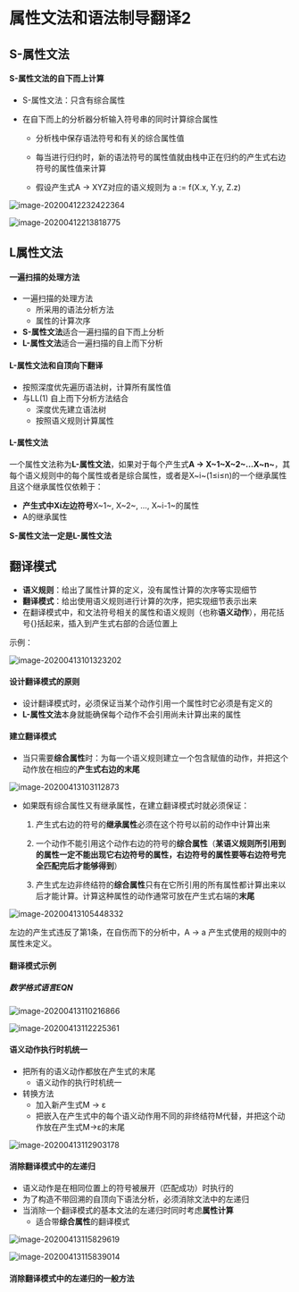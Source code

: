 # 属性文法和语法制导翻译2



## S-属性文法

#### S-属性文法的自下而上计算

- S-属性文法：只含有综合属性

- 在自下而上的分析器分析输入符号串的同时计算综合属性

    - 分析栈中保存语法符号和有关的综合属性值

    - 每当进行归约时，新的语法符号的属性值就由栈中正在归约的产生式右边符号的属性值来计算

    - 假设产生式A → XYZ对应的语义规则为 a := f(X.x, Y.y, Z.z)

![image-20200412232422364](第15讲.assets/image-20200412232422364.png)



![image-20200412213818775](第15讲.assets/image-20200412213818775.png)



## L属性文法

#### 一遍扫描的处理方法

- 一遍扫描的处理方法
    - 所采用的语法分析方法
    - 属性的计算次序
- **S-属性文法**适合一遍扫描的自下而上分析
- **L-属性文法**适合一遍扫描的自上而下分析



#### L-属性文法和自顶向下翻译

- 按照深度优先遍历语法树，计算所有属性值
- 与LL(1) 自上而下分析方法结合
    - 深度优先建立语法树
    - 按照语义规则计算属性



#### L-属性文法

一个属性文法称为**L-属性文法**，如果对于每个产生式**A → X~1~X~2~…X~n~**，其每个语义规则中的每个属性或者是综合属性，或者是X~i~(1≤i≤n)的一个继承属性且这个继承属性仅依赖于：

- **产生式中Xi左边符号**X~1~, X~2~, …, X~i-1~的属性
- A的继承属性

**S-属性文法一定是L-属性文法**





## 翻译模式

- **语义规则**：给出了属性计算的定义，没有属性计算的次序等实现细节
- **翻译模式**：给出使用语义规则进行计算的次序，把实现细节表示出来
- 在翻译模式中，和文法符号相关的属性和语义规则（也称**语义动作**），用花括号{}括起来，插入到产生式右部的合适位置上

示例：

![image-20200413101323202](第15讲.assets/image-20200413101323202.png)





#### 设计翻译模式的原则

- 设计翻译模式时，必须保证当某个动作引用一个属性时它必须是有定义的
- **L-属性文法**本身就能确保每个动作不会引用尚未计算出来的属性



#### 建立翻译模式

- 当只需要**综合属性**时：为每一个语义规则建立一个包含赋值的动作，并把这个动作放在相应的**产生式右边的末尾**

![image-20200413103112873](第15讲.assets/image-20200413103112873.png)

- 如果既有综合属性又有继承属性，在建立翻译模式时就必须保证：
    1. 产生式右边的符号的**继承属性**必须在这个符号以前的动作中计算出来

    2. 一个动作不能引用这个动作右边的符号的**综合属性**（**某语义规则所引用到的属性一定不能出现它右边符号的属性，右边符号的属性要等右边符号完全匹配完后才能够得到**）

    3. 产生式左边非终结符的**综合属性**只有在它所引用的所有属性都计算出来以后才能计算。计算这种属性的动作通常可放在产生式右端的**末尾**

![image-20200413105448332](第15讲.assets/image-20200413105448332.png)

左边的产生式违反了第1条，在自伤而下的分析中，A  → a 产生式使用的规则中的属性未定义。



#### 翻译模式示例

##### 数学格式语言EQN

![image-20200413110216866](第15讲.assets/image-20200413110216866.png)



![image-20200413112225361](第15讲.assets/image-20200413112225361.png)





#### 语义动作执行时机统一

- 把所有的语义动作都放在产生式的末尾
    - 语义动作的执行时机统一
- 转换方法
    - 加入新产生式M → ε
    - 把嵌入在产生式中的每个语义动作用不同的非终结符M代替，并把这个动作放在产生式M→ε的末尾

![image-20200413112903178](第15讲.assets/image-20200413112903178.png)



#### 消除翻译模式中的左递归

- 语义动作是在相同位置上的符号被展开（匹配成功）时执行的
- 为了构造不带回溯的自顶向下语法分析，必须消除文法中的左递归
- 当消除一个翻译模式的基本文法的左递归时同时考虑**属性计算**
    - 适合带**综合属性**的翻译模式

![image-20200413115829619](第15讲.assets/image-20200413115829619.png)



![image-20200413115839014](第15讲.assets/image-20200413115839014.png)



#### 消除翻译模式中的左递归的一般方法































